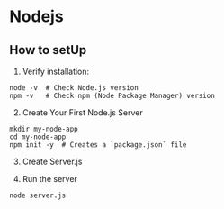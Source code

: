 # Nodejs

## How to setUp

1. Verify installation:

```
node -v  # Check Node.js version
npm -v   # Check npm (Node Package Manager) version
```

2. Create Your First Node.js Server

```
mkdir my-node-app
cd my-node-app
npm init -y  # Creates a `package.json` file

```

3. Create Server.js

4. Run the server

```
node server.js
```

